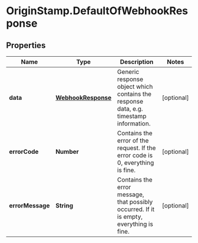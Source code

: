 # OriginStamp.DefaultOfWebhookResponse

## Properties
Name | Type | Description | Notes
------------ | ------------- | ------------- | -------------
**data** | [**WebhookResponse**](WebhookResponse.md) | Generic response object which contains the response data, e.g. timestamp information. | [optional] 
**errorCode** | **Number** | Contains the error of the request. If the error code is 0, everything is fine. | [optional] 
**errorMessage** | **String** | Contains the error message, that possibly occurred. If it is empty, everything is fine. | [optional] 


